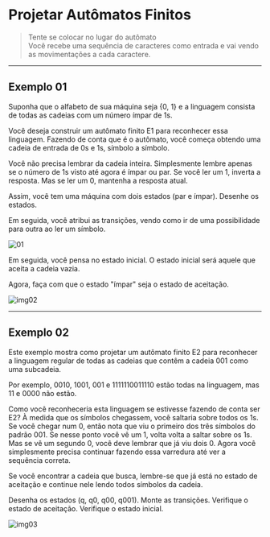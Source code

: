 # Projetar Autômatos Finitos

> Tente se colocar no lugar do autômato<br>
> Você recebe uma sequência de caracteres como entrada e vai vendo as movimentações a cada caractere.

---
## Exemplo 01

Suponha que o alfabeto de sua máquina seja {0, 1} e a linguagem consista de todas as cadeias com um número ímpar de 1s.

Você deseja construir um autômato finito E1 para reconhecer essa linguagem. Fazendo de conta que é o autômato, você começa obtendo uma cadeia de entrada de 0s e 1s, símbolo a símbolo.

Você não precisa lembrar da cadeia inteira. Simplesmente lembre apenas se o número de 1s visto até agora é ímpar ou par. Se você ler um 1, inverta a resposta. Mas se ler um 0, mantenha a resposta atual.

Assim, você tem uma máquina com dois estados (par e ímpar). Desenhe os estados.

Em seguida, você atribui as transições, vendo como ir de uma possibilidade para outra ao ler um símbolo.

![01](https://github.com/user-attachments/assets/a03be85d-b4e9-4099-b2a1-7fd512902af7)

Em seguida, você pensa no estado inicial. O estado inicial será aquele que aceita a cadeia vazia.

Agora, faça com que o estado "ímpar" seja o estado de aceitação.

![img02](https://github.com/user-attachments/assets/57bef16a-2389-4cd9-b4d2-9897b880dc1a)

---
## Exemplo 02

Este exemplo mostra como projetar um autômato finito E2 para reconhecer a linguagem regular de todas as cadeias que contêm a cadeia 001 como uma subcadeia.

Por exemplo, 0010, 1001, 001 e 1111110011110 estão todas na linguagem, mas 11 e 0000 não estão.

Como você reconheceria esta linguagem se estivesse fazendo de conta ser E2? À medida que os símbolos chegassem, você saltaria sobre todos os 1s. Se você chegar num 0, então nota que viu o primeiro dos três símbolos do padrão 001. Se nesse ponto você vê um 1, volta volta a saltar sobre os 1s. Mas se vê um segundo 0, você deve lembrar que já viu dois 0. Agora você simplesmente precisa continuar fazendo essa varredura até ver a sequência correta.

Se você encontrar a cadeia que busca, lembre-se que já está no estado de aceitação e continue nele lendo todos símbolos da cadeia.

Desenha os estados (q, q0, q00, q001).
Monte as transições.
Verifique o estado de aceitação.
Verifique o estado inicial.

![img03](https://github.com/user-attachments/assets/1f577a2c-5d88-4f44-9abe-d36f5d2baa5f)
